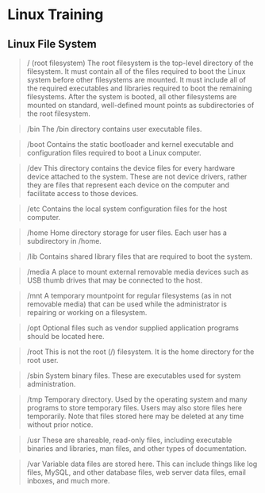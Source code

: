 # Linux Training

## Linux File System

> / (root filesystem) 	The root filesystem is the top-level directory of the filesystem. It must contain all of the files required to boot the Linux system before other filesystems are mounted. It must include all of the required executables and libraries required to boot the remaining filesystems. After the system is booted, all other filesystems are mounted on standard, well-defined mount points as subdirectories of the root filesystem.

> /bin 	The /bin directory contains user executable files.

> /boot 	Contains the static bootloader and kernel executable and configuration files required to boot a Linux computer.

> /dev 	This directory contains the device files for every hardware device attached to the system. These are not device drivers, rather they are files that represent each device on the computer and facilitate access to those devices.

> /etc 	Contains the local system configuration files for the host computer.

> /home 	Home directory storage for user files. Each user has a subdirectory in /home.

> /lib 	Contains shared library files that are required to boot the system.

> /media 	A place to mount external removable media devices such as USB thumb drives that may be connected to the host.

> /mnt 	A temporary mountpoint for regular filesystems (as in not removable media) that can be used while the administrator is repairing or working on a filesystem.

> /opt 	Optional files such as vendor supplied application programs should be located here.

> /root 	This is not the root (/) filesystem. It is the home directory for the root user.

> /sbin 	System binary files. These are executables used for system administration.

> /tmp 	Temporary directory. Used by the operating system and many programs to store temporary files. Users may also store files here temporarily. Note that files stored here may be deleted at any time without prior notice.

> /usr 	These are shareable, read-only files, including executable binaries and libraries, man files, and other types of documentation.

> /var 	Variable data files are stored here. This can include things like log files, MySQL, and other database files, web server data files, email inboxes, and much more.
